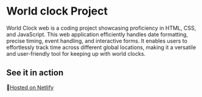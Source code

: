 # World clock Project

World Clock web is a coding project showcasing proficiency in HTML, CSS, and JavaScript. This web application efficiently handles date formatting, precise timing, event handling, and interactive forms. It enables users to effortlessly track time across different global locations, making it a versatile and user-friendly tool for keeping up with world clocks.

## See it in action
🔗[Hosted on Netlify](https://world-clock-project-web.netlify.app/)
